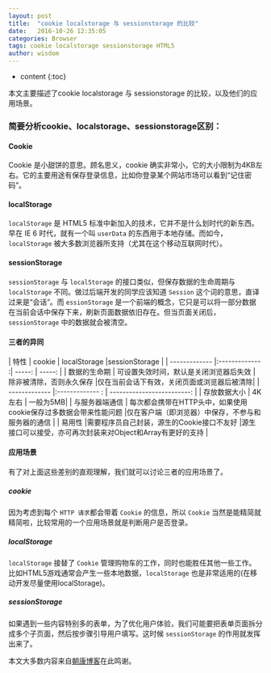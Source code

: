 ```yaml
---
layout: post
title:  "cookie localstorage 与 sessionstorage 的比较"
date:   2016-10-26 12:35:05
categories: Browser
tags: cookie localstorage sessionstorage HTML5
author: wisdom
---
```


* content
{:toc}

本文主要描述了cookie localstorage 与 sessionstorage 的比较，以及他们的应用场景。





### 简要分析cookie、localstorage、sessionstorage区别：

#### Cookie

Cookie 是小甜饼的意思。顾名思义，cookie 确实非常小，它的大小限制为4KB左右。它的主要用途有保存登录信息，比如你登录某个网站市场可以看到“记住密码”。


#### localStorage

`localStorage` 是 HTML5 标准中新加入的技术，它并不是什么划时代的新东西。早在 IE 6 时代，就有一个叫 `userData` 的东西用于本地存储。而如今，`localStorage` 被大多数浏览器所支持（尤其在这个移动互联网时代）。

#### sessionStorage

`sessionStorage` 与 `localStorage` 的接口类似，但保存数据的生命周期与 `localStorage` 不同。做过后端开发的同学应该知道 `Session` 这个词的意思，直译过来是“会话”。而 `essionStorage` 是一个前端的概念，它只是可以将一部分数据在当前会话中保存下来，刷新页面数据依旧存在。但当页面关闭后，`sessionStorage` 中的数据就会被清空。

#### 三者的异同

| 特性          | cookie           | localStorage  |sessionStorage                                 |
| ------------- |:-------------   :| -----:                                         |     -----:   |
| 数据的生命期  | 可设置失效时间，默认是关闭浏览器后失效 | 除非被清除，否则永久保存 |仅在当前会话下有效，关闭页面或浏览器后被清除|
| ------------- |:-------------   :                                                     | -------------------------:   |
| 存放数据大小     | 4K左右     |   	一般为5MB|
| 与服务器端通信	 | 每次都会携带在HTTP头中，如果使用cookie保存过多数据会带来性能问题 |仅在客户端（即浏览器）中保存，不参与和服务器的通信 |
| 易用性	 |需要程序员自己封装，源生的Cookie接口不友好   |源生接口可以接受，亦可再次封装来对Object和Array有更好的支持 |

#### 应用场景

有了对上面这些差别的直观理解，我们就可以讨论三者的应用场景了。

##### cookie

因为考虑到每个 `HTTP 请求`都会带着 `Cookie` 的信息，所以 `Cookie` 当然是能精简就精简啦，比较常用的一个应用场景就是判断用户是否登录。

##### localStorage

`localStorage` 接替了 `Cookie` 管理购物车的工作，同时也能胜任其他一些工作。比如HTML5游戏通常会产生一些本地数据，`localStorage` 也是非常适用的(在移动开发尽量使用localStorage)。

##### sessionStorage

如果遇到一些内容特别多的表单，为了优化用户体验，我们可能要把表单页面拆分成多个子页面，然后按步骤引导用户填写。这时候 `sessionStorage` 的作用就发挥出来了。

本文大多数内容来自[朝康博客](http://yuchaocai.com/?post=22)在此鸣谢。